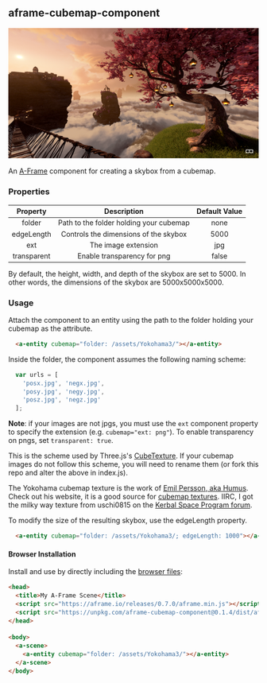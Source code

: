 ## aframe-cubemap-component

<p align="center">
  <img src="preview.png"/>
</p>

An [A-Frame](https://aframe.io) component for creating a skybox from a cubemap.

### Properties

|   Property   |               Description               | Default Value |
|:------------:|:---------------------------------------:|:-------------:|
|    folder    | Path to the folder holding your cubemap |      none     |
|  edgeLength  |  Controls the dimensions of the skybox  |      5000     |
|     ext      |           The image extension           |      jpg      |
|  transparent |       Enable transparency for png       |     false     |

By default, the height, width, and depth of the skybox are set to 5000. In other words, the dimensions of the skybox are 5000x5000x5000.

### Usage

Attach the component to an entity using the path to the folder holding your cubemap as the attribute.

```html
  <a-entity cubemap="folder: /assets/Yokohama3/"></a-entity>
```

Inside the folder, the component assumes the following naming scheme:

```javascript
  var urls = [
    'posx.jpg', 'negx.jpg',
    'posy.jpg', 'negy.jpg',
    'posz.jpg', 'negz.jpg'
  ];
```

**Note**: if your images are not jpgs, you must use the `ext` component property to specify the extension (e.g. `cubemap="ext: png"`). To enable transparency on pngs, set `transparent: true`.

This is the scheme used by Three.js's [CubeTexture](http://threejs.org/docs/index.html#Reference/Textures/CubeTexture). If your cubemap images do not follow this scheme, you will need to rename them (or fork this repo and alter the above in index.js).

The Yokohama cubemap texture is the work of [Emil Persson, aka Humus](http://www.humus.name). Check out his website, it is a good source for [cubemap textures](http://www.humus.name/index.php?page=Textures). IIRC, I got the milky way texture from uschi0815 on the [Kerbal Space Program forum](http://forum.kerbalspaceprogram.com/index.php?/topic/128932-milky-way-panorama-as-skybox-for-texturereplacer/).

To modify the size of the resulting skybox, use the edgeLength property.

```html
  <a-entity cubemap="folder: /assets/Yokohama3/; edgeLength: 1000"></a-entity>
```

#### Browser Installation

Install and use by directly including the [browser files](dist):

```html
<head>
  <title>My A-Frame Scene</title>
  <script src="https://aframe.io/releases/0.7.0/aframe.min.js"></script>
  <script src="https://unpkg.com/aframe-cubemap-component@0.1.4/dist/aframe-cubemap-component.min.js"></script>
</head>

<body>
  <a-scene>
    <a-entity cubemap="folder: /assets/Yokohama3/"></a-entity>
  </a-scene>
</body>
```
